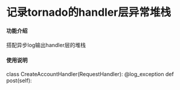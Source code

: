 # 记录tornado的handler层异常堆栈

#### 功能介绍
搭配异步log输出handler层的堆栈

#### 使用说明

class CreateAccountHandler(RequestHandler):
    @log_exception
    def post(self):

